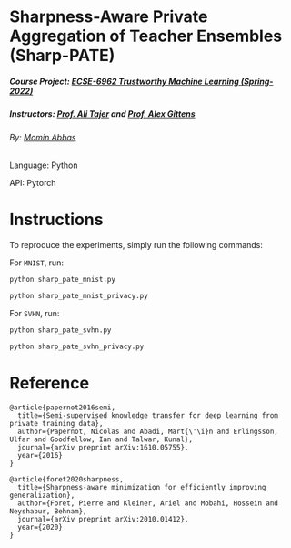 # Sharpness-Aware Private Aggregation of Teacher Ensembles (Sharp-PATE)
##### Course Project: [ECSE-6962 Trustworthy Machine Learning (Spring-2022)](https://piazza.com/class/ky4olbgarmr2du)
##### Instructors: [Prof. Ali Tajer](https://www.isg-rpi.com/) and [Prof. Alex Gittens](https://www.cs.rpi.edu/~gittea/)
###### By: [Momin Abbas](https://mominabbas.github.io/)



Language: Python

API: Pytorch

# Instructions
To reproduce the experiments, simply run the following commands:

For `MNIST`, run:  

```bash
python sharp_pate_mnist.py
```
```bash
python sharp_pate_mnist_privacy.py
```

For `SVHN`, run:  

```bash
python sharp_pate_svhn.py
```
```bash
python sharp_pate_svhn_privacy.py
```

# Reference
```
@article{papernot2016semi,
  title={Semi-supervised knowledge transfer for deep learning from private training data},
  author={Papernot, Nicolas and Abadi, Mart{\'\i}n and Erlingsson, Ulfar and Goodfellow, Ian and Talwar, Kunal},
  journal={arXiv preprint arXiv:1610.05755},
  year={2016}
}

@article{foret2020sharpness,
  title={Sharpness-aware minimization for efficiently improving generalization},
  author={Foret, Pierre and Kleiner, Ariel and Mobahi, Hossein and Neyshabur, Behnam},
  journal={arXiv preprint arXiv:2010.01412},
  year={2020}
}

```

